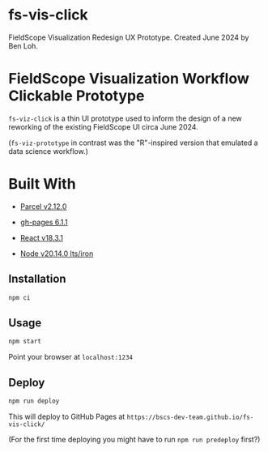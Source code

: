# fs-vis-click
FieldScope Visualization Redesign UX Prototype. Created June 2024 by Ben Loh.


# FieldScope Visualization Workflow Clickable Prototype

`fs-viz-click` is a thin UI prototype used to inform the design of a new reworking of the existing FieldScope UI circa June 2024.

(`fs-viz-prototype` in contrast was the "R"-inspired version that emulated a data science workflow.)


# Built With

* [Parcel v2.12.0](https://parceljs.org/)
* [gh-pages 6.1.1](https://www.npmjs.com/package/gh-pages)

* [React v18.3.1]()
* [Node v20.14.0 lts/iron]()



## Installation

```bash
npm ci
```


## Usage

```bash
npm start
```

Point your browser at `localhost:1234`


## Deploy

```bash
npm run deploy
```

This will deploy to GitHub Pages at `https://bscs-dev-team.github.io/fs-vis-click/`

(For the first time deploying you might have to run `npm run predeploy` first?)